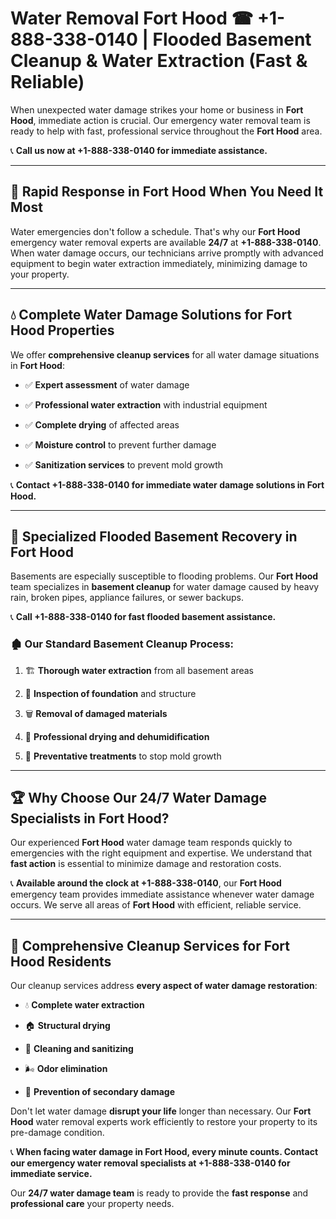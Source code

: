 # Water Removal Fort Hood ☎ +1-888-338-0140 | Flooded Basement Cleanup & Water Extraction (Fast & Reliable)

When unexpected water damage strikes your home or business in **Fort Hood**, immediate action is crucial. Our emergency water removal team is ready to help with fast, professional service throughout the **Fort Hood** area. 

📞 **Call us now at +1-888-338-0140 for immediate assistance.**
---
## 🚀 Rapid Response in Fort Hood When You Need It Most
Water emergencies don't follow a schedule. That's why our **Fort Hood** emergency water removal experts are available **24/7** at **+1-888-338-0140**. When water damage occurs, our technicians arrive promptly with advanced equipment to begin water extraction immediately, minimizing damage to your property.
---
## 💧 Complete Water Damage Solutions for Fort Hood Properties
We offer **comprehensive cleanup services** for all water damage situations in **Fort Hood**:
- ✅ **Expert assessment** of water damage  
- ✅ **Professional water extraction** with industrial equipment  
- ✅ **Complete drying** of affected areas  
- ✅ **Moisture control** to prevent further damage  
- ✅ **Sanitization services** to prevent mold growth  
📞 **Contact +1-888-338-0140 for immediate water damage solutions in Fort Hood.**
---
## 🌊 Specialized Flooded Basement Recovery in Fort Hood
Basements are especially susceptible to flooding problems. Our **Fort Hood** team specializes in **basement cleanup** for water damage caused by heavy rain, broken pipes, appliance failures, or sewer backups. 
📞 **Call +1-888-338-0140 for fast flooded basement assistance.**
### 🏚️ Our Standard Basement Cleanup Process:
1. 🏗️ **Thorough water extraction** from all basement areas  
2. 🔎 **Inspection of foundation** and structure  
3. 🗑️ **Removal of damaged materials**  
4. 💨 **Professional drying and dehumidification**  
5. 🚫 **Preventative treatments** to stop mold growth  
---
## 🏆 Why Choose Our 24/7 Water Damage Specialists in Fort Hood?
Our experienced **Fort Hood** water damage team responds quickly to emergencies with the right equipment and expertise. We understand that **fast action** is essential to minimize damage and restoration costs.
📞 **Available around the clock at +1-888-338-0140**, our **Fort Hood** emergency team provides immediate assistance whenever water damage occurs. We serve all areas of **Fort Hood** with efficient, reliable service.
---
## 🧹 Comprehensive Cleanup Services for Fort Hood Residents
Our cleanup services address **every aspect of water damage restoration**:
- 💧 **Complete water extraction**  
- 🏠 **Structural drying**  
- 🧼 **Cleaning and sanitizing**  
- 🌬️ **Odor elimination**  
- 🚫 **Prevention of secondary damage**  
Don't let water damage **disrupt your life** longer than necessary. Our **Fort Hood** water removal experts work efficiently to restore your property to its pre-damage condition.
📞 **When facing water damage in Fort Hood, every minute counts. Contact our emergency water removal specialists at +1-888-338-0140 for immediate service.**
Our **24/7 water damage team** is ready to provide the **fast response** and **professional care** your property needs.
